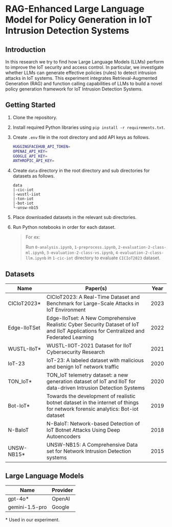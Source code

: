 # RAG-Enhanced Large Language Model for Policy Generation in IoT Intrusion Detection Systems

## Introduction

In this research we try to find how Large Language Models (LLMs) perform to improve the IoT security and access control. In particular, we investigate whether LLMs can generate effective policies (rules) to detect intrusion attacks in IoT systems. This experiment integrates Retrieval-Augmented Generation (RAG) and function calling capabilities of LLMs to build a novel policy generation framework for IoT Intrusion Detection Systems.

## Getting Started

1. Clone the repository.
2. Install required Python libraries using `pip install -r requirements.txt`.
3. Create `.env` file in the root directory and add API keys as follows.

    ```bash
    HUGGINGFACEHUB_API_TOKEN=
    OPENAI_API_KEY=
    GOOGLE_API_KEY=
    ANTHROPIC_API_KEY=
    ```

4. Create `data` directory in the root directory and sub directories for datasets as follows.

    ```
    data
    |-cic-iot
    |-wustl-iiot
    |-ton-iot
    |-bot-iot
    └-unsw-nb15
    ```

5. Place downloaded datasets in the relevant sub directories.

6. Run Python notebooks in order for each dataset.

    > For ex:
    >
    > Run `0-analysis.ipynb`, `1-preprocess.ipynb`, `2-evaluation-2-class-ml.ipynb`, `3-evaluation-2-class-vs.ipynb`, `4-evaluation-2-class-llm.ipynb` in `1-cic-iot` directory to evaluate `CICIoT2023` dataset.

## Datasets

| Name | Paper(s) | Year |
| - | - | - |
| CICIoT2023* | CICIoT2023: A Real-Time Dataset and Benchmark for Large-Scale Attacks in IoT Environment | 2023 |
| Edge-IIoTSet | Edge-IIoTset: A New Comprehensive Realistic Cyber Security Dataset of IoT and IIoT Applications for Centralized and Federated Learning | 2022 |
| WUSTL-IIoT* | WUSTL-IIOT-2021 Dataset for IIoT Cybersecurity Research | 2021 |
| IoT-23 | IoT-23: A labeled dataset with malicious and benign IoT network traffic | 2020 |
| TON_IoT* | TON_IoT telemetry dataset: a new generation dataset of IoT and IIoT for data-driven Intrusion Detection Systems | 2020 |
| Bot-IoT* | Towards the development of realistic botnet dataset in the internet of things for network forensic analytics: Bot-iot dataset | 2019 |
| N-BaIoT | N-BaIoT: Network-based Detection of IoT Botnet Attacks Using Deep Autoencoders | 2018 |
| UNSW-NB15* | UNSW-NB15: A Comprehensive Data set for Network Intrusion Detection systems | 2015 |

## Large Language Models

| Name | Provider |
|-|-|
| gpt-4o* | OpenAI |
| gemini-1.5-pro | Google |

\* Used in our experiment.